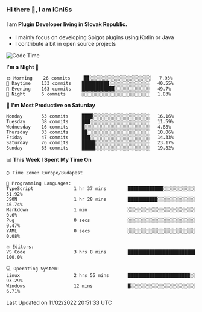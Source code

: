 ### Hi there 👋, I am iGniSs

#### I am Plugin Developer living in Slovak Republic.
- I mainly focus on developing Spigot plugins using Kotlin or Java
- I contribute a bit in open source projects

<!--START_SECTION:waka-->
![Code Time](http://img.shields.io/badge/Code%20Time-777%20hrs%2046%20mins-blue)

**I'm a Night 🦉** 

```text
🌞 Morning    26 commits     ██░░░░░░░░░░░░░░░░░░░░░░░   7.93% 
🌆 Daytime    133 commits    ██████████░░░░░░░░░░░░░░░   40.55% 
🌃 Evening    163 commits    ████████████░░░░░░░░░░░░░   49.7% 
🌙 Night      6 commits      ░░░░░░░░░░░░░░░░░░░░░░░░░   1.83%

```
📅 **I'm Most Productive on Saturday** 

```text
Monday       53 commits     ████░░░░░░░░░░░░░░░░░░░░░   16.16% 
Tuesday      38 commits     ███░░░░░░░░░░░░░░░░░░░░░░   11.59% 
Wednesday    16 commits     █░░░░░░░░░░░░░░░░░░░░░░░░   4.88% 
Thursday     33 commits     ██░░░░░░░░░░░░░░░░░░░░░░░   10.06% 
Friday       47 commits     ███░░░░░░░░░░░░░░░░░░░░░░   14.33% 
Saturday     76 commits     █████░░░░░░░░░░░░░░░░░░░░   23.17% 
Sunday       65 commits     █████░░░░░░░░░░░░░░░░░░░░   19.82%

```


📊 **This Week I Spent My Time On** 

```text
⌚︎ Time Zone: Europe/Budapest

💬 Programming Languages: 
TypeScript               1 hr 37 mins        █████████████░░░░░░░░░░░░   51.92% 
JSON                     1 hr 28 mins        ███████████░░░░░░░░░░░░░░   46.74% 
Markdown                 1 min               ░░░░░░░░░░░░░░░░░░░░░░░░░   0.6% 
Pug                      0 secs              ░░░░░░░░░░░░░░░░░░░░░░░░░   0.47% 
YAML                     0 secs              ░░░░░░░░░░░░░░░░░░░░░░░░░   0.08%

🔥 Editors: 
VS Code                  3 hrs 8 mins        █████████████████████████   100.0%

💻 Operating System: 
Linux                    2 hrs 55 mins       ███████████████████████░░   93.29% 
Windows                  12 mins             █░░░░░░░░░░░░░░░░░░░░░░░░   6.71%

```


 Last Updated on 11/02/2022 20:51:33 UTC
<!--END_SECTION:waka-->